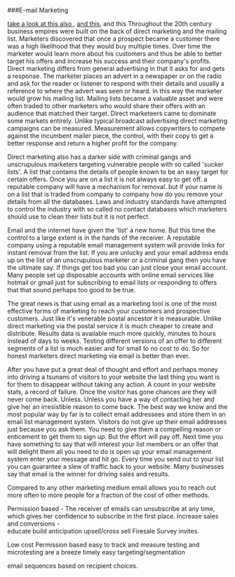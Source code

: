 ###E-mail Marketing



[take a look at this also ](http://www.referenceforbusiness.com/encyclopedia/Dev-Eco/Direct-Marketing.html), [and this](http://www.referenceforbusiness.com/encyclopedia/Dev-Eco/Direct-Mail.html), and this
Throughout the 20th century business empires were built on the back of direct marketing and the mailing list. Marketers discovered that once a prospect became a customer there was a high likelihood that they would buy multiple times. Over time the marketer would learn more about his customers and thus be able to better target his offers and increase his success and their company's profits. Direct marketing differs from general advertising in that it asks for and gets a response. The marketer places an advert in a newspaper or on the radio and ask for the reader or listener to respond with their details and usually a reference to where the advert was seen or heard. In this way the marketer would grow his mailing list. Mailing lists became a valuable asset and were often traded to other marketers who would share their offers with an audience that matched their target. Direct marketeers came to dominate some markets entirely. Unlike typical broadcast advertising direct marketing campaigns can be measured. Measurement allows copywriters to compete against the incumbent mailer piece, the control, with their copy to get a better response and return a higher profit for the company. 

Direct marketing also has a darker side with criminal gangs and unscrupulous marketers targeting vulnerable people with so called 'sucker lists'. A list that contains the details of people known to be an easy target for certain offers. Once you are on a list it is not always easy to get off. a reputable company will have a mechanism for removal. but if your name is on a list that is traded from company to company how do you remove your details from all the databases. Laws and industry standards have attempted to control the industry with so called no contact databases which marketers should use to clean their lists but it is not perfect.

Email and the internet have given the 'list' a new home. But this time the control to a large extent is in the hands of the receiver. A reputable company using a reputable email management system will provide links for instant removal from the list. If you are unlucky and your email address ends up on the list of an unscrupulous marketer or a criminal gang then you have the ultimate say. If things get too bad you can just close your email account. Many people set up disposable accounts with online email services like hotmail or gmail just for subscribing to email lists or responding to offers that that sound perhaps too good to be true.

The great news is that using email as a marketing tool is one of the most effective forms of marketing to reach your customers and prospective customers. Just like it's venerable postal ancestor it is measurable. Unlike direct marketing via the postal service it is much cheaper to create and distribute. Results data is available much more quickly, minutes to hours instead of days to weeks. Testing different versions of an offer to different segments of a list is much easier and for small to no cost to do. So for honest marketers direct marketing via email is better than ever. 

After you have put a great deal of thought and effort and perhaps money into driving a tsunami of visitors to your website the last thing you want is for them to disappear without taking any action.  A count in your website stats, a record of failure. Once the visitor has gone chances are they will never come back. Unless. Unless you have a way of contacting her and give her an  irresistible reason to come back. The best way we know and the most popular way by far is to collect email addressees and store them in an email list management system. Visitors do not give up their email addresses just because you ask them. You need to give them a compelling reason or enticement to get them to sign up. But the effort will pay off. Next time you have something to say that will interest your list members or an offer that will delight them all you need to do is open up your email management system enter your message and hit go. Every time you send out to your list you can guarantee a slew of traffic back to your website. Many businesses say that email is the winner for driving sales and results.


Compared to any other marketing medium  email allows you to reach out more often to more people for a fraction of the cost of other methods.


Permission based - The receiver of emails can unsubscribe at any time, which gives her confidence to subscribe in the first place.
Increase sales and conversions -  
educate
build anticipation
upsell/cross sell
Firesale
Survey invites.


Low cost
Permission based
easy to track and measure 
testing and microtesting are a breeze
timely
easy targeting/segmentation



email sequences based on recipient choices.

